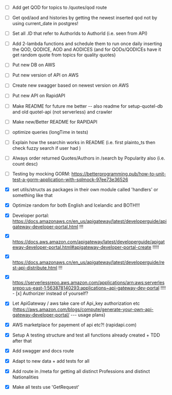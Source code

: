 

- [ ] Add get QOD for topics to /quotes/qod route
- [ ] Get qod/aod and histories by getting the newest inserted qod not by using current_date in postgres!
- [ ] Set all .ID that refer to AuthorIds to AuthorId (i.e. seen from API)
- [ ] Add 2-lambda functions and schedule them to run once daily inserting the QOD, QODICE, AOD and AODICES (and for QODs/QODICEs have it get random quote from topics for quality quotes)
- [ ] Put new DB on AWS
- [ ] Put new version of API on AWS
- [ ] Create new swagger based on newest version on AWS
- [ ] Put new API on RapidAPI
- [ ] Make README for future me better -- also readme for setup-quotel-db and old quotel-api (not serverless) and crawler
- [ ] Make new/Better README for RAPIDAPI
- [ ] optimize queries (longTime in tests)


- [ ] Explain how the searchin works in README (i.e. first plainto_ts then check fuzzy search if user had )
- [ ] Always order returned Quotes/Authors in /search by Popularity also (i.e. count desc)
- [ ] Testing by mocking GORM: https://betterprogramming.pub/how-to-unit-test-a-gorm-application-with-sqlmock-97ee73e36526 


- [x] set utils/structs as packages in their own module called 'handlers' or something like that
- [x] Optimize random for both English and Icelandic and BOTH!!!
- [x] Developer portal: https://docs.amazonaws.cn/en_us/apigateway/latest/developerguide/apigateway-developer-portal.html !!!
- [x] https://docs.aws.amazon.com/apigateway/latest/developerguide/apigateway-developer-portal.html#apigateway-developer-portal-create !!!!!
- [x] https://docs.amazonaws.cn/en_us/apigateway/latest/developerguide/rest-api-distribute.html !!!
- [x] https://serverlessrepo.aws.amazon.com/applications/arn:aws:serverlessrepo:us-east-1:563878140293:applications~api-gateway-dev-portal !!!! 
- [x] Authorizer instead of yourself?
- [x] Let ApiGateway / aws take care of Api_key authorization etc (https://aws.amazon.com/blogs/compute/generate-your-own-api-gateway-developer-portal/ --- usage plans)
- [x] AWS marketplace for payement of api etc?! (rapidapi.com)
- [x] Setup A testing structure and test all functions already created + TDD after that
- [x] Add swagger and docs route
- [x] Adapt to new data + add tests for all
- [x] Add route in /meta for getting all distinct Professions and distinct Nationalities
- [x] Make all tests use 'GetRequest'


